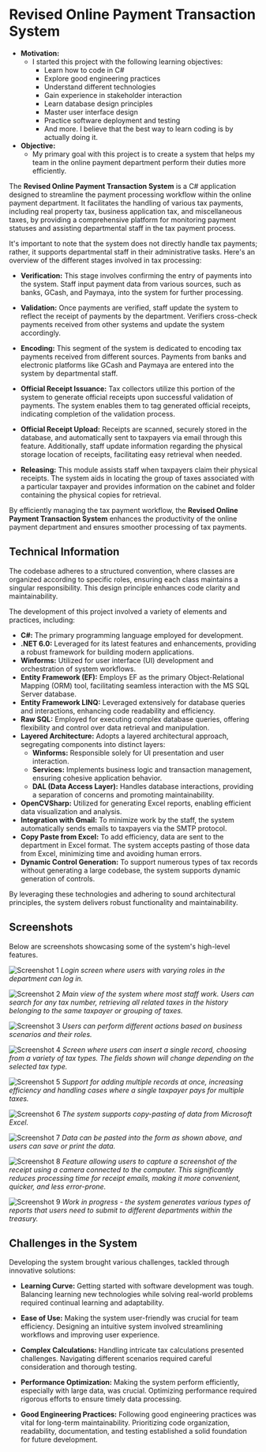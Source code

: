 # Revised Online Payment Transaction System

- **Motivation:** 
  - I started this project with the following learning objectives:
    - Learn how to code in C#
    - Explore good engineering practices
    - Understand different technologies
    - Gain experience in stakeholder interaction
    - Learn database design principles
    - Master user interface design
    - Practice software deployment and testing
    - And more. I believe that the best way to learn coding is by actually doing it.
- **Objective:**
  - My primary goal with this project is to create a system that helps my team in the online payment department perform their duties more efficiently.

The **Revised Online Payment Transaction System** is a C# application designed to streamline the payment processing workflow within the online payment department. It facilitates the handling of various tax payments, including real property tax, business application tax, and miscellaneous taxes, by providing a comprehensive platform for monitoring payment statuses and assisting departmental staff in the tax payment process.

It's important to note that the system does not directly handle tax payments; rather, it supports departmental staff in their administrative tasks. Here's an overview of the different stages involved in tax processing:

- **Verification:** This stage involves confirming the entry of payments into the system. Staff input payment data from various sources, such as banks, GCash, and Paymaya, into the system for further processing.

- **Validation:** Once payments are verified, staff update the system to reflect the receipt of payments by the department. Verifiers cross-check payments received from other systems and update the system accordingly.

- **Encoding:** This segment of the system is dedicated to encoding tax payments received from different sources. Payments from banks and electronic platforms like GCash and Paymaya are entered into the system by departmental staff.

- **Official Receipt Issuance:** Tax collectors utilize this portion of the system to generate official receipts upon successful validation of payments. The system enables them to tag generated official receipts, indicating completion of the validation process.

- **Official Receipt Upload:** Receipts are scanned, securely stored in the database, and automatically sent to taxpayers via email through this feature. Additionally, staff update information regarding the physical storage location of receipts, facilitating easy retrieval when needed.

- **Releasing:** This module assists staff when taxpayers claim their physical receipts. The system aids in locating the group of taxes associated with a particular taxpayer and provides information on the cabinet and folder containing the physical copies for retrieval.

By efficiently managing the tax payment workflow, the **Revised Online Payment Transaction System** enhances the productivity of the online payment department and ensures smoother processing of tax payments.

## Technical Information

The codebase adheres to a structured convention, where classes are organized according to specific roles, ensuring each class maintains a singular responsibility. This design principle enhances code clarity and maintainability.

The development of this project involved a variety of elements and practices, including:

- **C#:** The primary programming language employed for development.
- **.NET 6.0:** Leveraged for its latest features and enhancements, providing a robust framework for building modern applications.
- **Winforms:** Utilized for user interface (UI) development and orchestration of system workflows.
- **Entity Framework (EF):** Employs EF as the primary Object-Relational Mapping (ORM) tool, facilitating seamless interaction with the MS SQL Server database.
- **Entity Framework LINQ:** Leveraged extensively for database queries and interactions, enhancing code readability and efficiency.
- **Raw SQL:** Employed for executing complex database queries, offering flexibility and control over data retrieval and manipulation.
- **Layered Architecture:** Adopts a layered architectural approach, segregating components into distinct layers:
  - **Winforms:** Responsible solely for UI presentation and user interaction.
  - **Services:** Implements business logic and transaction management, ensuring cohesive application behavior.
  - **DAL (Data Access Layer):** Handles database interactions, providing a separation of concerns and promoting maintainability.
- **OpenCVSharp:** Utilized for generating Excel reports, enabling efficient data visualization and analysis.
- **Integration with Gmail:** To minimize work by the staff, the system automatically sends emails to taxpayers via the SMTP protocol.
- **Copy Paste from Excel:** To add efficiency, data are sent to the department in Excel format. The system accepts pasting of those data from Excel, minimizing time and avoiding human errors.
- **Dynamic Control Generation:** To support numerous types of tax records without generating a large codebase, the system supports dynamic generation of controls.

By leveraging these technologies and adhering to sound architectural principles, the system delivers robust functionality and maintainability.

## Screenshots

Below are screenshots showcasing some of the system's high-level features.

![Screenshot 1](screenshots/scr-01.png)
*Login screen where users with varying roles in the department can log in.*

![Screenshot 2](screenshots/scr-02.png)
*Main view of the system where most staff work. Users can search for any tax number, retrieving all related taxes in the history belonging to the same taxpayer or grouping of taxes.*

![Screenshot 3](screenshots/scr-03.png)
*Users can perform different actions based on business scenarios and their roles.*

![Screenshot 4](screenshots/scr-04.png)
*Screen where users can insert a single record, choosing from a variety of tax types. The fields shown will change depending on the selected tax type.*

![Screenshot 5](screenshots/scr-05.png)
*Support for adding multiple records at once, increasing efficiency and handling cases where a single taxpayer pays for multiple taxes.*

![Screenshot 6](screenshots/scr-06.png)
*The system supports copy-pasting of data from Microsoft Excel.*

![Screenshot 7](screenshots/scr-07.png)
*Data can be pasted into the form as shown above, and users can save or print the data.*

![Screenshot 8](screenshots/scr-08.png)
*Feature allowing users to capture a screenshot of the receipt using a camera connected to the computer. This significantly reduces processing time for receipt emails, making it more convenient, quicker, and less error-prone.*

![Screenshot 9](screenshots/scr-09.png)
*Work in progress - the system generates various types of reports that users need to submit to different departments within the treasury.*

## Challenges in the System

Developing the system brought various challenges, tackled through innovative solutions:

- **Learning Curve:** Getting started with software development was tough. Balancing learning new technologies while solving real-world problems required continual learning and adaptability.

- **Ease of Use:** Making the system user-friendly was crucial for team efficiency. Designing an intuitive system involved streamlining workflows and improving user experience.

- **Complex Calculations:** Handling intricate tax calculations presented challenges. Navigating different scenarios required careful consideration and thorough testing.

- **Performance Optimization:** Making the system perform efficiently, especially with large data, was crucial. Optimizing performance required rigorous efforts to ensure timely data processing.

- **Good Engineering Practices:** Following good engineering practices was vital for long-term maintainability. Prioritizing code organization, readability, documentation, and testing established a solid foundation for future development.
